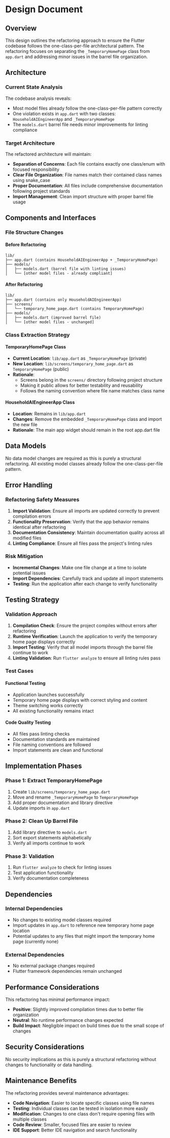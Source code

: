 # Design Document

## Overview

This design outlines the refactoring approach to ensure the Flutter codebase follows the one-class-per-file architectural pattern. The refactoring focuses on separating the `_TemporaryHomePage` class from `app.dart` and addressing minor issues in the barrel file organization.

## Architecture

### Current State Analysis

The codebase analysis reveals:
- Most model files already follow the one-class-per-file pattern correctly
- One violation exists in `app.dart` with two classes: `HouseholdAIEngineerApp` and `_TemporaryHomePage`
- The `models.dart` barrel file needs minor improvements for linting compliance

### Target Architecture

The refactored architecture will maintain:
- **Separation of Concerns**: Each file contains exactly one class/enum with focused responsibility
- **Clear File Organization**: File names match their contained class names using snake_case
- **Proper Documentation**: All files include comprehensive documentation following project standards
- **Import Management**: Clean import structure with proper barrel file usage

## Components and Interfaces

### File Structure Changes

#### Before Refactoring
```
lib/
├── app.dart (contains HouseholdAIEngineerApp + _TemporaryHomePage)
├── models/
│   ├── models.dart (barrel file with linting issues)
│   └── [other model files - already compliant]
```

#### After Refactoring
```
lib/
├── app.dart (contains only HouseholdAIEngineerApp)
├── screens/
│   └── temporary_home_page.dart (contains TemporaryHomePage)
├── models/
│   ├── models.dart (improved barrel file)
│   └── [other model files - unchanged]
```

### Class Extraction Strategy

#### TemporaryHomePage Class
- **Current Location**: `lib/app.dart` as `_TemporaryHomePage` (private)
- **New Location**: `lib/screens/temporary_home_page.dart` as `TemporaryHomePage` (public)
- **Rationale**: 
  - Screens belong in the `screens/` directory following project structure
  - Making it public allows for better testability and reusability
  - Follows the naming convention where file name matches class name

#### HouseholdAIEngineerApp Class
- **Location**: Remains in `lib/app.dart`
- **Changes**: Remove the embedded `_TemporaryHomePage` class and import the new file
- **Rationale**: The main app widget should remain in the root app.dart file

## Data Models

No data model changes are required as this is purely a structural refactoring. All existing model classes already follow the one-class-per-file pattern.

## Error Handling

### Refactoring Safety Measures

1. **Import Validation**: Ensure all imports are updated correctly to prevent compilation errors
2. **Functionality Preservation**: Verify that the app behavior remains identical after refactoring
3. **Documentation Consistency**: Maintain documentation quality across all modified files
4. **Linting Compliance**: Ensure all files pass the project's linting rules

### Risk Mitigation

- **Incremental Changes**: Make one file change at a time to isolate potential issues
- **Import Dependencies**: Carefully track and update all import statements
- **Testing**: Run the application after each change to verify functionality

## Testing Strategy

### Validation Approach

1. **Compilation Check**: Ensure the project compiles without errors after refactoring
2. **Runtime Verification**: Launch the application to verify the temporary home page displays correctly
3. **Import Testing**: Verify that all model imports through the barrel file continue to work
4. **Linting Validation**: Run `flutter analyze` to ensure all linting rules pass

### Test Cases

#### Functional Testing
- Application launches successfully
- Temporary home page displays with correct styling and content
- Theme switching works correctly
- All existing functionality remains intact

#### Code Quality Testing
- All files pass linting checks
- Documentation standards are maintained
- File naming conventions are followed
- Import statements are clean and functional

## Implementation Phases

### Phase 1: Extract TemporaryHomePage
1. Create `lib/screens/temporary_home_page.dart`
2. Move and rename `_TemporaryHomePage` to `TemporaryHomePage`
3. Add proper documentation and library directive
4. Update imports in `app.dart`

### Phase 2: Clean Up Barrel File
1. Add library directive to `models.dart`
2. Sort export statements alphabetically
3. Verify all imports continue to work

### Phase 3: Validation
1. Run `flutter analyze` to check for linting issues
2. Test application functionality
3. Verify documentation completeness

## Dependencies

### Internal Dependencies
- No changes to existing model classes required
- Import updates in `app.dart` to reference new temporary home page location
- Potential updates to any files that might import the temporary home page (currently none)

### External Dependencies
- No external package changes required
- Flutter framework dependencies remain unchanged

## Performance Considerations

This refactoring has minimal performance impact:
- **Positive**: Slightly improved compilation times due to better file organization
- **Neutral**: No runtime performance changes expected
- **Build Impact**: Negligible impact on build times due to the small scope of changes

## Security Considerations

No security implications as this is purely a structural refactoring without changes to functionality or data handling.

## Maintenance Benefits

The refactoring provides several maintenance advantages:
- **Code Navigation**: Easier to locate specific classes using file names
- **Testing**: Individual classes can be tested in isolation more easily
- **Modification**: Changes to one class don't require opening files with multiple classes
- **Code Review**: Smaller, focused files are easier to review
- **IDE Support**: Better IDE navigation and search functionality
